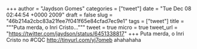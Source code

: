 
+++
author = "Jaydson Gomes"
categories = ["tweet"]
date = "Tue Dec 08 02:44:54 +0000 2009"
draft = false
slug = "46b214a2cbc83a21fee7f041f65e84cfad7ec9e1"
tags = ["tweet"]
title = """Puta merda, o Inri Cristo..."""
tweet = true
micro = true
tweet_url = "https://twitter.com/jaydson/status/6451338817"
+++
Puta merda, o Inri Cristo no #CQC http://tinyurl.com/yj7omeb ahahahaha
